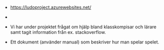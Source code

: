 - https://ludoproject.azurewebsites.net/
- 

- Vi har under projektet frågat om hjälp bland klasskompisar och lärare samt tagit information från ex. stackoverflow.

- Ett dokument (använder manual) som beskriver hur man spelar spelet.






